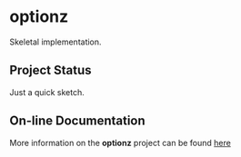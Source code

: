 # optionz

Skeletal implementation.

## Project Status

Just a quick sketch.

## On-line Documentation

More information on the **optionz** project can be found
[here](https://jddixon.github.io/optionz)
